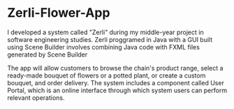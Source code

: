 # Zerli-Flower-App

I developed a system called "Zerli" during my middle-year project in software engineering studies.
Zerli proggramed in Java with a GUI built using Scene Builder involves combining Java code with FXML files generated by Scene Builder

The app will allow customers to browse the chain's product range, select a ready-made bouquet of flowers or a potted plant, or create a custom bouquet, and order delivery. The system includes a component called User Portal, which is an online interface through which system users can perform relevant operations.

